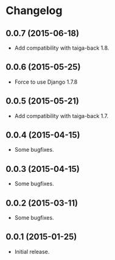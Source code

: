 # Changelog #


## 0.0.7 (2015-06-18)
- Add compatibility with taiga-back 1.8.


## 0.0.6 (2015-05-25)
- Force to use Django 1.7.8


## 0.0.5 (2015-05-21)
- Add compatibility with taiga-back 1.7.


## 0.0.4 (2015-04-15)
- Some bugfixes.


## 0.0.3 (2015-04-15)
- Some bugfixes.


## 0.0.2 (2015-03-11)
- Some bugfixes.


## 0.0.1 (2015-01-25)
- Initial release.
